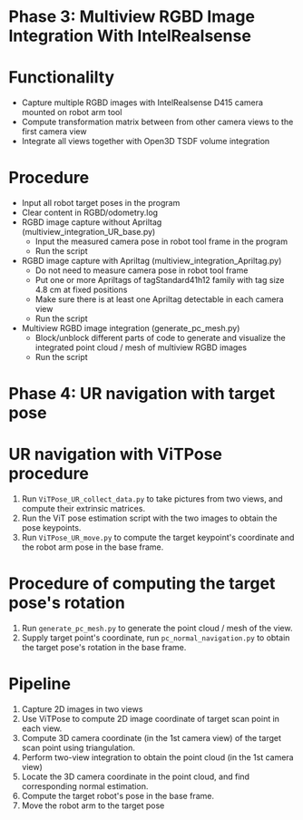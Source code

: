 # Phase 3: Multiview RGBD Image Integration With IntelRealsense

# Functionalilty
- Capture multiple RGBD images with IntelRealsense D415 camera mounted on robot arm tool
- Compute transformation matrix between from other camera views to the first camera view
- Integrate all views together with Open3D TSDF volume integration

# Procedure
- Input all robot target poses in the program
- Clear content in RGBD/odometry.log
- RGBD image capture without Apriltag (multiview_integration_UR_base.py)
  - Input the measured camera pose in robot tool frame in the program
  - Run the script
- RGBD image capture with Apriltag (multiview_integration_Apriltag.py)
  - Do not need to measure camera pose in robot tool frame
  - Put one or more Apriltags of tagStandard41h12 family with tag size 4.8 cm at fixed positions
  - Make sure there is at least one Apriltag detectable in each camera view  
  - Run the script
- Multiview RGBD image integration (generate_pc_mesh.py)
  - Block/unblock different parts of code to generate and visualize the integrated point cloud / mesh of multiview RGBD images
  - Run the script
 

# Phase 4: UR navigation with target pose

# UR navigation with ViTPose procedure
1. Run `ViTPose_UR_collect_data.py` to take pictures from two views, and compute their extrinsic matrices.
2. Run the ViT pose estimation script with the two images to obtain the pose keypoints. 
3. Run `ViTPose_UR_move.py` to compute the target keypoint's coordinate and the robot arm pose in the base frame.

# Procedure of computing the target pose's rotation
1. Run `generate_pc_mesh.py` to generate the point cloud / mesh of the view.
2. Supply target point's coordinate, run `pc_normal_navigation.py` to obtain the target pose's rotation in the base frame.

# Pipeline
1. Capture 2D images in two views
2. Use ViTPose to compute 2D image coordinate of target scan point in each view. 
3. Compute 3D camera coordinate (in the 1st camera view) of the target scan point using triangulation.
4. Perform two-view integration to obtain the point cloud (in the 1st camera view)
5. Locate the 3D camera coordinate in the point cloud, and find corresponding normal estimation. 
6. Compute the target robot's pose in the base frame. 
7. Move the robot arm to the target pose